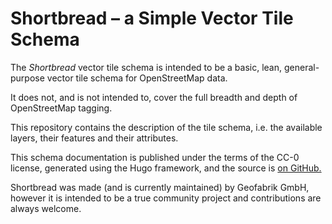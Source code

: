 # Shortbread – a Simple Vector Tile Schema

The *Shortbread* vector tile schema is intended to be a basic, lean, general-purpose vector
tile schema for OpenStreetMap data.

It does not, and is not intended to, cover the full breadth and depth of OpenStreetMap tagging.

This repository contains the description of the tile schema, i.e. the available layers, their features and their
 attributes.

This schema documentation is published under the terms of the CC-0 license, generated using the Hugo framework, and the source is [on GitHub.](https://github.com/geofabrik/shortbread-docs)

Shortbread was made (and is currently maintained) by Geofabrik GmbH, however it is intended to be a true community project and contributions are always welcome.
